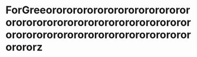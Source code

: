 # ForGreeorororororororororororororororororororororororororororororororororororororororororororororororororororororz